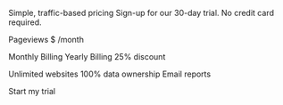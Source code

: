 Simple, traffic-based pricing
Sign-up for our 30-day trial. No credit card required. 

Pageviews
$ /month

Monthly Billing
Yearly Billing 25% discount

Unlimited websites
100% data ownership
Email reports

Start my trial